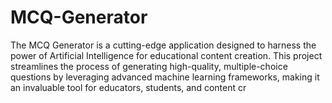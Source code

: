 # MCQ-Generator
The MCQ Generator is a cutting-edge application designed to harness the power of Artificial Intelligence for educational content creation. This project streamlines the process of generating high-quality, multiple-choice questions by leveraging advanced machine learning frameworks, making it an invaluable tool for educators, students, and content cr
